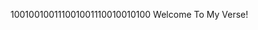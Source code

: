 100100100111001001110010010100
  Welcome To My Verse!


<!---
Brans25/Brans25 is a ✨ special ✨ repository because its `README.md` (this file) appears on your GitHub profile.
You can click the Preview link to take a look at your changes.
--->

